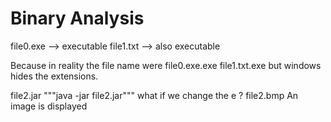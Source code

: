 # Binary Analysis

file0.exe --> executable
file1.txt --> also executable

Because in reality the file name were 
file0.exe.exe
file1.txt.exe
but windows hides the extensions.

file2.jar
"""java -jar file2.jar"""
what if we change the e ?
file2.bmp
An image is displayed

